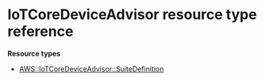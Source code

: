 # IoTCoreDeviceAdvisor resource type reference<a name="AWS_IoTCoreDeviceAdvisor"></a>

**Resource types**
+ [AWS::IoTCoreDeviceAdvisor::SuiteDefinition](aws-resource-iotcoredeviceadvisor-suitedefinition.md)